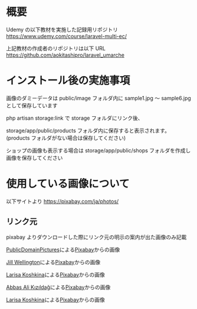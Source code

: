 # 概要

Udemy の以下教材を実施した記録用リポジトリ
https://www.udemy.com/course/laravel-multi-ec/

上記教材の作成者のリポジトリは以下 URL
https://github.com/aokitashipro/laravel_umarche

# インストール後の実施事項

画像のダミーデータは public/image フォルダ内に
sample1.jpg 〜 sample6.jpg として保存しています

php artisan storage:link で
storage フォルダにリンク後、

storage/app/public/products フォルダ内に保存すると表示されます。
(products フォルダがない場合は保存してください)

ショップの画像も表示する場合は
storage/app/public/shops フォルダを作成し
画像を保存してください

# 使用している画像について

以下サイトより
https://pixabay.com/ja/photos/

## リンク元

pixabay よりダウンロードした際にリンク元の明示の案内が出た画像のみ記載

<a href="https://pixabay.com/ja/users/publicdomainpictures-14/?utm_source=link-attribution&amp;utm_medium=referral&amp;utm_campaign=image&amp;utm_content=164989">PublicDomainPictures</a>による<a href="https://pixabay.com/ja//?utm_source=link-attribution&amp;utm_medium=referral&amp;utm_campaign=image&amp;utm_content=164989">Pixabay</a>からの画像

<a href="https://pixabay.com/ja/users/jillwellington-334088/?utm_source=link-attribution&amp;utm_medium=referral&amp;utm_campaign=image&amp;utm_content=570883">Jill Wellington</a>による<a href="https://pixabay.com/ja//?utm_source=link-attribution&amp;utm_medium=referral&amp;utm_campaign=image&amp;utm_content=570883">Pixabay</a>からの画像

<a href="https://pixabay.com/ja/users/larisa-k-1107275/?utm_source=link-attribution&amp;utm_medium=referral&amp;utm_campaign=image&amp;utm_content=220058">Larisa Koshkina</a>による<a href="https://pixabay.com/ja//?utm_source=link-attribution&amp;utm_medium=referral&amp;utm_campaign=image&amp;utm_content=220058">Pixabay</a>からの画像

<a href="https://pixabay.com/ja/users/abbasali-991090/?utm_source=link-attribution&amp;utm_medium=referral&amp;utm_campaign=image&amp;utm_content=7579330">Abbas Ali Kızıldağ</a>による<a href="https://pixabay.com/ja//?utm_source=link-attribution&amp;utm_medium=referral&amp;utm_campaign=image&amp;utm_content=7579330">Pixabay</a>からの画像

<a href="https://pixabay.com/ja/users/larisa-k-1107275/?utm_source=link-attribution&amp;utm_medium=referral&amp;utm_campaign=image&amp;utm_content=219972">Larisa Koshkina</a>による<a href="https://pixabay.com/ja//?utm_source=link-attribution&amp;utm_medium=referral&amp;utm_campaign=image&amp;utm_content=219972">Pixabay</a>からの画像
